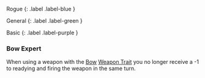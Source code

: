 
Rogue
{: .label .label-blue }

General
{: .label .label-green }

Basic
{: .label .label-purple }
### Bow Expert

When using a weapon with the [Bow](Game/Blocks/Bow) [Weapon Trait](<Core/Weapons#[Weapon-Traits](Weapon-Traits)>) you no longer receive a -1 to readying and firing the weapon in the same turn.